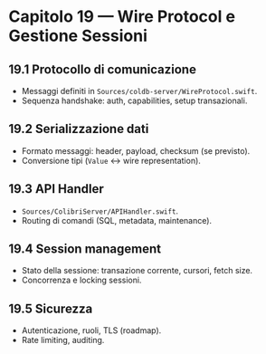 # Capitolo 19 — Wire Protocol e Gestione Sessioni

## 19.1 Protocollo di comunicazione
- Messaggi definiti in `Sources/coldb-server/WireProtocol.swift`.
- Sequenza handshake: auth, capabilities, setup transazionali.

## 19.2 Serializzazione dati
- Formato messaggi: header, payload, checksum (se previsto).
- Conversione tipi (`Value` ↔ wire representation).

## 19.3 API Handler
- `Sources/ColibriServer/APIHandler.swift`.
- Routing di comandi (SQL, metadata, maintenance).

## 19.4 Session management
- Stato della sessione: transazione corrente, cursori, fetch size.
- Concorrenza e locking sessioni.

## 19.5 Sicurezza
- Autenticazione, ruoli, TLS (roadmap).
- Rate limiting, auditing.
